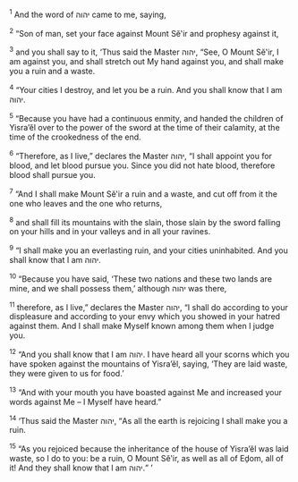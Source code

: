 <sup>1</sup> And the word of יהוה came to me, saying,

<sup>2</sup> “Son of man, set your face against Mount Sĕ‛ir and prophesy against it,

<sup>3</sup> and you shall say to it, ‘Thus said the Master יהוה, “See, O Mount Sĕ‛ir, I am against you, and shall stretch out My hand against you, and shall make you a ruin and a waste.

<sup>4</sup> “Your cities I destroy, and let you be a ruin. And you shall know that I am יהוה.

<sup>5</sup> “Because you have had a continuous enmity, and handed the children of Yisra’ĕl over to the power of the sword at the time of their calamity, at the time of the crookedness of the end.

<sup>6</sup> “Therefore, as I live,” declares the Master יהוה, “I shall appoint you for blood, and let blood pursue you. Since you did not hate blood, therefore blood shall pursue you.

<sup>7</sup> “And I shall make Mount Sĕ‛ir a ruin and a waste, and cut off from it the one who leaves and the one who returns,

<sup>8</sup> and shall fill its mountains with the slain, those slain by the sword falling on your hills and in your valleys and in all your ravines.

<sup>9</sup> “I shall make you an everlasting ruin, and your cities uninhabited. And you shall know that I am יהוה.

<sup>10</sup> “Because you have said, ‘These two nations and these two lands are mine, and we shall possess them,’ although יהוה was there,

<sup>11</sup> therefore, as I live,” declares the Master יהוה, “I shall do according to your displeasure and according to your envy which you showed in your hatred against them. And I shall make Myself known among them when I judge you.

<sup>12</sup> “And you shall know that I am יהוה. I have heard all your scorns which you have spoken against the mountains of Yisra’ĕl, saying, ‘They are laid waste, they were given to us for food.’

<sup>13</sup> “And with your mouth you have boasted against Me and increased your words against Me – I Myself have heard.”

<sup>14</sup> ‘Thus said the Master יהוה, “As all the earth is rejoicing I shall make you a ruin.

<sup>15</sup> “As you rejoiced because the inheritance of the house of Yisra’ĕl was laid waste, so I do to you: be a ruin, O Mount Sĕ‛ir, as well as all of Eḏom, all of it! And they shall know that I am יהוה.” ’

